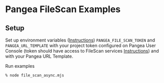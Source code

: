 # Pangea FileScan Examples

## Setup

Set up environment variables ([Instructions](https://pangea.cloud/docs/getting-started/integrate/#set-environment-variables)) `PANGEA_FILE_SCAN_TOKEN` and `PANGEA_URL_TEMPLATE` with your project token configured on Pangea User Console (token should have access to FileScan services [Instructions](https://pangea.cloud/docs/getting-started/configure-services/#configure-a-pangea-service)) and with your Pangea URL Template.

Run examples

```
% node file_scan_async.mjs
```
